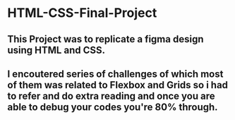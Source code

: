 # HTML-CSS-Final-Project

## This Project was to replicate a figma design using HTML and CSS.

## I encoutered series of challenges of which most of them was related to Flexbox and Grids so i had to refer and do extra reading and once you are able to debug your codes you're 80% through.